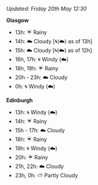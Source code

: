 *Updated: Friday 20th May 12:30*

**Glasgow**

* 13h: :umbrella: Rainy
* 14h: :cloud: Cloudy [:cyclone:(:cloud:) as of 13h]
* 15h: :cloud: Cloudy [:cyclone:(:cloud:) as of 12h]
* 16h, 17h: :cyclone: Windy (:cloud:)
* 18h, 19h: :umbrella: Rainy
* 20h - 23h: :cloud: Cloudy
* 0h: :cyclone: Windy (:cloud:)

**Edinburgh**

* 13h: :cyclone: Windy (:cloud:)
* 14h: :umbrella: Rainy
* 15h - 17h: :cloud: Cloudy
* 18h: :umbrella: Rainy
* 19h: :cyclone: Windy (:cloud:)
* 20h: :umbrella: Rainy
* 21h, 22h: :cloud: Cloudy
* 23h, 0h: :partly_sunny: Partly Cloudy
